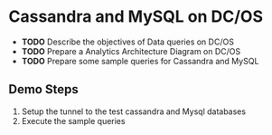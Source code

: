 # Cassandra and MySQL on DC/OS

* **TODO** Describe the objectives of Data queries on DC/OS
* **TODO** Prepare a Analytics Architecture Diagram on DC/OS
* **TODO** Prepare some sample queries for Cassandra and MySQL

## Demo Steps
1. Setup the tunnel to the test cassandra and Mysql databases
2. Execute the sample queries